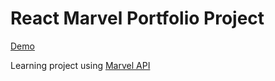 # React Marvel Portfolio Project

[Demo](https://KabanovN.github.io/react-marvel)

Learning project using [Marvel API](https://developer.marvel.com/)

